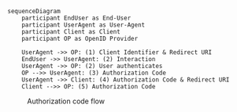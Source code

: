 ```mermaid
sequenceDiagram
    participant EndUser as End-User
    participant UserAgent as User-Agent
    participant Client as Client
    participant OP as OpenID Provider

    UserAgent ->> OP: (1) Client Identifier & Redirect URI
    EndUser ->> UserAgent: (2) Interaction
    UserAgent ->> OP: (2) User authenticates
    OP -->> UserAgent: (3) Authorization Code
    UserAgent ->> Client: (4) Authorization Code & Redirect URI
    Client -->> OP: (5) Authorization Code
```

<figure id='authorization_code_flow'>
  <figcaption>Authorization code flow</figcaption>
</figure>
